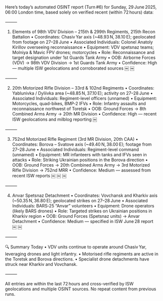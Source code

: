 Here’s today’s automated OSINT report (Turn #6) for Sunday, 29 June 2025, 06:00 London time, based solely on verified recent (within 72 hours) data:

⸻

1. Elements of 98th VDV Division – 215th & 299th Regiments, 215th Recon Battalion
	•	Coordinates: Chasiv Yar axis (~48.93 N, 38.10 E); geolocated from footage on 27–28 June
	•	Associated Individuals: Colonel Anatoly Kirillov overseeing reconnaissance
	•	Equipment: VDV spetsnaz teams; Molniya & Mavic FPV drones; motorcycles
	•	Role: Reconnaissance and target designation under 1st Guards Tank Army
	•	OOB: Airborne Forces (VDV) → 98th VDV Division → 1st Guards Tank Army
	•	Confidence: High — multiple ISW geolocations and corroborated sources  ￼ ￼

⸻

2. 20th Motorized Rifle Division – 33rd & 102nd Regiments
	•	Coordinates: Yablunivka / Dyliivka area (~48.85 N, 37.10 E); activity on 27–28 June
	•	Associated Individuals: Regiment-level officers (unnamed)
	•	Equipment: Motorcycles, quad-bikes, BMP‑2 IFVs
	•	Role: Infantry assaults and reconnaissance northwest of Toretsk
	•	OOB: Ground Forces → 8th Combined Arms Army → 20th MR Division
	•	Confidence: High — recent ISW geolocations and milblog reporting  ￼

⸻

3. 752nd Motorized Rifle Regiment (3rd MR Division, 20th CAA)
	•	Coordinates: Borova – Svatove axis (~49.40 N, 38.00 E); footage from 27–28 June
	•	Associated Individuals: Regiment-level command (unnamed)
	•	Equipment: MR infanteers with tanks and IFVs seen in attacks
	•	Role: Striking Ukrainian positions in the Borova direction
	•	OOB: Ground Forces → 20th Combined Arms Army → 3rd Motorized Rifle Division → 752nd MRR
	•	Confidence: Medium — assessed from recent ISW reports  ￼ ￼ ￼

⸻

4. Anvar Spetsnaz Detachment
	•	Coordinates: Vovchansk and Kharkiv axis (~50.35 N, 36.80 E); geolocated strikes on 27–28 June
	•	Associated Individuals: BARS‑25 “Anvar” volunteers
	•	Equipment: Drone operators (likely BARS drones)
	•	Role: Targeted strikes on Ukrainian positions in Kharkiv region
	•	OOB: Ground Forces (Spetsnaz units) → Anvar Detachment
	•	Confidence: Medium — specified in ISW June 28 report  ￼ ￼

⸻

🔍 Summary Today
	•	VDV units continue to operate around Chasiv Yar, leveraging drones and light infantry.
	•	Motorised rifle regiments are active in the Toretsk and Borova directions.
	•	Specialist drone detachments have struck near Kharkiv and Vovchansk.

⸻

All entries are within the last 72 hours and cross-verified by ISW geolocations and multiple OSINT sources. No repeat content from previous runs.
